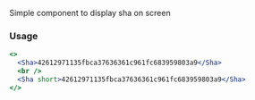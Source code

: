 Simple component to display sha on screen

### Usage

```jsx
<>
  <Sha>42612971135fbca37636361c961fc683959803a9</Sha>
  <br />
  <Sha short>42612971135fbca37636361c961fc683959803a9</Sha>
</>
```
